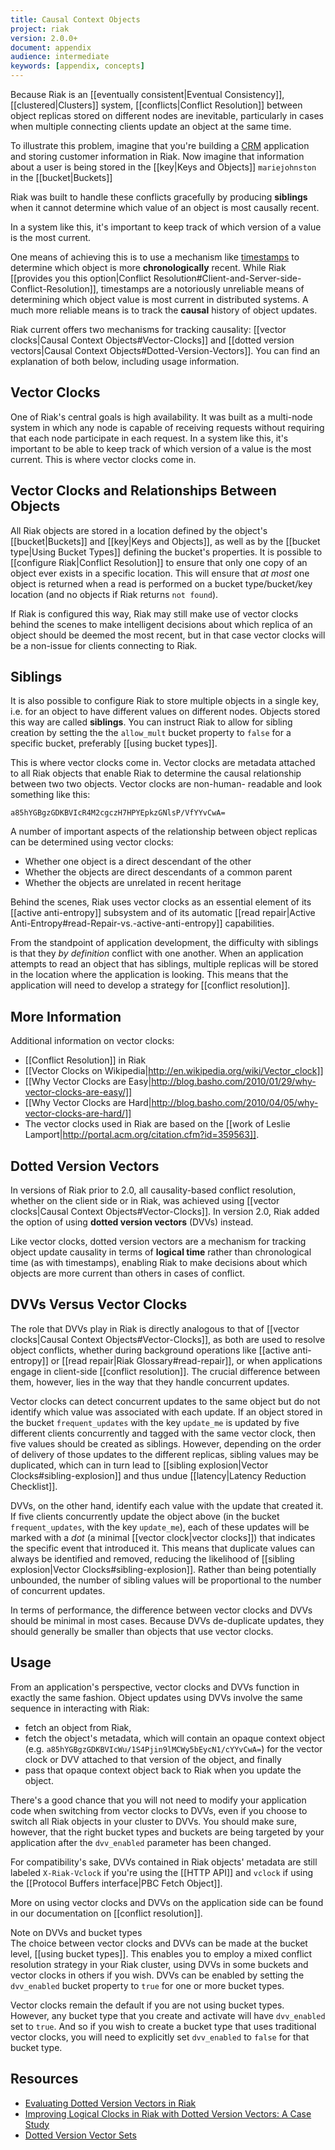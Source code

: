 ```yaml
---
title: Causal Context Objects
project: riak
version: 2.0.0+
document: appendix
audience: intermediate
keywords: [appendix, concepts]
---
```


Because Riak is an [[eventually consistent|Eventual Consistency]],
[[clustered|Clusters]] system, [[conflicts|Conflict Resolution]] between
object replicas stored on different nodes are inevitable, particularly
in cases when multiple connecting clients update an object at the same
time.

To illustrate this problem, imagine that you're building a
[CRM](http://en.wikipedia.org/wiki/Customer_relationship_management)
application and storing customer information in Riak. Now imagine that
information about a user is being stored in the [[key|Keys and Objects]]
`mariejohnston` in the [[bucket|Buckets]] 

Riak was built
to handle these conflicts gracefully by producing **siblings** when it
cannot determine which value of an object is most causally recent.



In a system
like this, it's important to keep track of which version of a value is
the most current.

One means of achieving this is to use a mechanism like
[timestamps](http://en.wikipedia.org/wiki/Timestamp) to determine which
object is more **chronologically** recent. While Riak [[provides you
this option|Conflict
Resolution#Client-and-Server-side-Conflict-Resolution]], timestamps are
a notoriously unreliable means of determining which object value is most
current in distributed systems. A much more reliable means is to track
the **causal** history of object updates.

Riak current offers two mechanisms for tracking causality: [[vector
clocks|Causal Context Objects#Vector-Clocks]] and [[dotted version
vectors|Causal Context Objects#Dotted-Version-Vectors]]. You can find an
explanation of both below, including usage information.

## Vector Clocks

One of Riak's central goals is high availability. It was built as a
multi-node system in which any node is capable of receiving requests
without requiring that each node participate in each request. In a
system like this, it's important to be able to keep track of which
version of a value is the most current. This is where vector clocks
come in.

## Vector Clocks and Relationships Between Objects

All Riak objects are stored in a location defined by the object's
[[bucket|Buckets]] and [[key|Keys and Objects]], as well as by the
[[bucket type|Using Bucket Types]] defining the bucket's properties. It
is possible to [[configure Riak|Conflict Resolution]] to ensure that
only one copy of an object ever exists in a specific location. This will
ensure that _at most_ one object is returned when a read is performed on
a bucket type/bucket/key location (and no objects if Riak returns `not
found`).

If Riak is configured this way, Riak may still make use of vector clocks
behind the scenes to make intelligent decisions about which replica of
an object should be deemed the most recent, but in that case vector
clocks will be a non-issue for clients connecting to Riak.

## Siblings

It is also possible to configure Riak to store multiple objects in a
single key, i.e. for an object to have different values on different
nodes. Objects stored this way are called **siblings**. You can instruct
Riak to allow for sibling creation by setting the the `allow_mult`
bucket property to `false` for a specific bucket, preferably [[using
bucket types]].

This is where vector clocks come in. Vector clocks are metadata attached
to all Riak objects that enable Riak to determine the causal
relationship between two two objects. Vector clocks are non-human-
readable and look something like this:

```
a85hYGBgzGDKBVIcR4M2cgczH7HPYEpkzGNlsP/VfYYvCwA=
```

A number of important aspects of the relationship between object
replicas can be determined using vector clocks:

 * Whether one object is a direct descendant of the other
 * Whether the objects are direct descendants of a common parent
 * Whether the objects are unrelated in recent heritage

Behind the scenes, Riak uses vector clocks as an essential element of
its [[active anti-entropy]] subsystem and of its automatic [[read
repair|Active Anti-Entropy#read-Repair-vs.-active-anti-entropy]]
capabilities.

From the standpoint of application development, the difficulty with
siblings is that they _by definition_ conflict with one another. When an
application attempts to read an object that has siblings, multiple
replicas will be stored in the location where the application is
looking.  This means that the application will need to develop a
strategy for [[conflict resolution]].

## More Information

Additional information on vector clocks:

* [[Conflict Resolution]] in Riak
* [[Vector Clocks on Wikipedia|http://en.wikipedia.org/wiki/Vector_clock]]
* [[Why Vector Clocks are Easy|http://blog.basho.com/2010/01/29/why-vector-clocks-are-easy/]]
* [[Why Vector Clocks are Hard|http://blog.basho.com/2010/04/05/why-vector-clocks-are-hard/]]
* The vector clocks used in Riak are based on the [[work of Leslie Lamport|http://portal.acm.org/citation.cfm?id=359563]].
## Dotted Version Vectors

In versions of Riak prior to 2.0, all causality-based conflict resolution, whether on the
client side or in Riak, was achieved using [[vector clocks|Causal
Context Objects#Vector-Clocks]]. In version 2.0, Riak added the option
of using **dotted version vectors** (DVVs) instead.

Like vector clocks, dotted version vectors are a mechanism for tracking
object update causality in terms of **logical time** rather than
chronological time (as with timestamps), enabling Riak to make decisions
about which objects are more current than others in cases of conflict.

## DVVs Versus Vector Clocks

The role that DVVs play in Riak is directly analogous to that of
[[vector clocks|Causal Context Objects#Vector-Clocks]], as both are used to resolve object conflicts, whether
during background operations like [[active anti-entropy]] or [[read
repair|Riak Glossary#read-repair]], or when applications engage in
client-side [[conflict resolution]]. The crucial difference between
them, however, lies in the way that they handle concurrent updates.

Vector clocks can detect concurrent updates to the same object but do
not identify which value was associated with each update. If an object
stored in the bucket `frequent_updates` with the key `update_me` is
updated by five different clients concurrently and tagged with the same
vector clock, then five values should be created as siblings.  However,
depending on the order of delivery of those updates to the different
replicas, sibling values may be duplicated, which can in turn lead to
[[sibling explosion|Vector Clocks#sibling-explosion]] and thus undue
[[latency|Latency Reduction Checklist]].

DVVs, on the other hand, identify each value with the update that
created it. If five clients concurrently update the object above (in the
bucket `frequent_updates`, with the key `update_me`), each of these
updates will be marked with a _dot_ (a minimal [[vector clock|vector
clocks]]) that indicates the specific event that introduced it. This
means that duplicate values can always be identified and removed,
reducing the likelihood of [[sibling explosion|Vector
Clocks#sibling-explosion]]. Rather than being potentially unbounded, the
number of sibling values will be proportional to the number of
concurrent updates.

In terms of performance, the difference between vector clocks and DVVs
should be minimal in most cases. Because DVVs de-duplicate updates, they
should generally be smaller than objects that use vector clocks.

## Usage

From an application's perspective, vector clocks and DVVs function in
exactly the same fashion. Object updates using DVVs involve the same
sequence in interacting with Riak:

* fetch an object from Riak,
* fetch the object's metadata, which will contain an opaque context
  object (e.g. `a85hYGBgzGDKBVIcWu/1S4Pjin9lMCWy5bEycN1/cYYvCwA=`) for
  the vector clock or DVV attached to that version of the object, and
  finally
* pass that opaque context object back to Riak when you update the
  object.

There's a good chance that you will not need to modify your application
code when switching from vector clocks to DVVs, even if you choose to
switch all Riak objects in your cluster to DVVs. You should make sure,
however, that the right bucket types and buckets are being targeted by
your application after the `dvv_enabled` parameter has been changed.

For compatibility's sake, DVVs contained in Riak objects' metadata are
still labeled `X-Riak-Vclock` if you're using the [[HTTP API]] and
`vclock` if using the [[Protocol Buffers interface|PBC Fetch Object]].

More on using vector clocks and DVVs on the application side can be
found in our documentation on [[conflict resolution]].

<div class="note">
<div class="title">Note on DVVs and bucket types</div>
The choice between vector clocks and DVVs can be made at the bucket
level, [[using bucket types]]. This enables you to employ a mixed
conflict resolution strategy in your Riak cluster, using DVVs in some
buckets and vector clocks in others if you wish. DVVs can be enabled by
setting the <code>dvv_enabled</code> bucket property to
<code>true</code> for one or more bucket types.

Vector clocks remain the default if you are not using bucket types.
However, any bucket type that you create and activate will have
<code>dvv_enabled</code> set to <code>true</code>. And so if you wish to
create a bucket type that uses traditional vector clocks, you will need
to explicitly set <code>dvv_enabled</code> to <code>false</code> for
that bucket type.
</div>

## Resources

* [Evaluating Dotted Version Vectors in Riak](http://asc.di.fct.unl.pt/~nmp/pubs/inforum-2011-2.pdf)
* [Improving Logical Clocks in Riak with Dotted Version Vectors: A Case Study](http://paginas.fe.up.pt/~prodei/dsie12/papers/paper_19.pdf)
* [Dotted Version Vector Sets](https://github.com/ricardobcl/Dotted-Version-Vectors)
